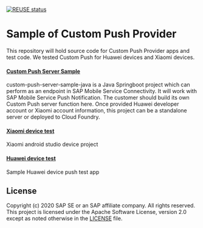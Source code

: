 [![REUSE status](https://api.reuse.software/badge/github.com/SAP-samples/cloud-platform-mobile-custom-push-provider/)](https://api.reuse.software/info/github.com/SAP-samples/cloud-platform-mobile-custom-push-provider/)
# Sample of Custom Push Provider
This repository will hold source code for Custom Push Provider apps and test code. We tested Custom Push for Huawei devices and Xiaomi devices.

#### [Custom Push Server Sample](./custom-push-server-sample-java)
custom-push-server-sample-java is a Java Springboot project which can perform as an endpoint in SAP Mobile Service Connectivity. It will work with SAP Mobile Service Push Notification. The customer should build its own Custom Push server function here. Once provided Huawei developer account or Xiaomi account information, this project can be a standalone server or deployed to Cloud Foundry. 

#### [Xiaomi device test](./xiaomi-push-clientdemo-android)
Xiaomi android studio device project

#### [Huawei device test](./hms-push-clientdemo-android)
Sample Huawei device push test app

License
-------
Copyright (c) 2020 SAP SE or an SAP affiliate company. All rights reserved. This project is licensed under the Apache Software License, version 2.0 except as noted otherwise in the [LICENSE](LICENSES/Apache-2.0.txt) file.
